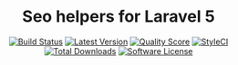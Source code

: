 <h1 align="center">Seo helpers for Laravel 5</h1>

<p align="center">
<a href="https://travis-ci.org/LaraComponents/seo"><img src="https://travis-ci.org/LaraComponents/seo.svg?branch=master" alt="Build Status"></a>
<a href="https://github.com/LaraComponents/seo/releases"><img src="https://img.shields.io/github/release/LaraComponents/seo.svg?style=flat-square" alt="Latest Version"></a>
<a href="https://scrutinizer-ci.com/g/LaraComponents/seo"><img src="https://img.shields.io/scrutinizer/g/LaraComponents/seo.svg?style=flat-square" alt="Quality Score"></a>
<a href="https://styleci.io/repos/89163816"><img src="https://styleci.io/repos/89163816/shield" alt="StyleCI"></a>
<a href="https://packagist.org/packages/LaraComponents/seo"><img src="https://img.shields.io/packagist/dt/LaraComponents/seo.svg?style=flat-square" alt="Total Downloads"></a>
<a href="https://github.com/LaraComponents/seo/blob/master/LICENSE"><img src="https://img.shields.io/badge/license-MIT-blue.svg" alt="Software License"></a>
</p>

